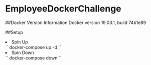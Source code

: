 # EmployeeDockerChallenge

##Docker Version Information
Docker version 19.03.1, build 74b1e89<br />

##Setup
<li>Spin Up</li>
``
docker-compose up -d
``
<li>Spin Down</li>
``
docker-compose down
``
